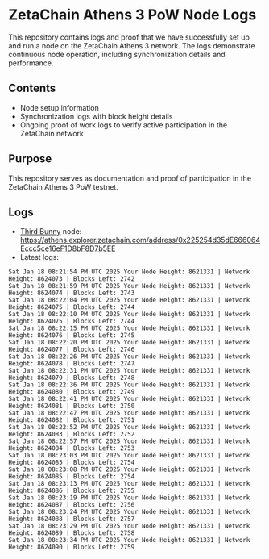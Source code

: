 # ZetaChain Athens 3 PoW Node Logs
This repository contains logs and proof that we have successfully set up and run a node on the ZetaChain Athens 3 network. The logs demonstrate continuous node operation, including synchronization details and performance.

## Contents
- Node setup information
- Synchronization logs with block height details
- Ongoing proof of work logs to verify active participation in the ZetaChain network

## Purpose
This repository serves as documentation and proof of participation in the ZetaChain Athens 3 PoW testnet.

## Logs

- [Third Bunny](https://thirdbunny.xyz/) node: https://athens.explorer.zetachain.com/address/0x225254d35dE666064Eccc5ce16eF1D8bF8D7b5EE
- Latest logs:
```
Sat Jan 18 08:21:54 PM UTC 2025 Your Node Height: 8621331 | Network Height: 8624073 | Blocks Left: 2742
Sat Jan 18 08:21:59 PM UTC 2025 Your Node Height: 8621331 | Network Height: 8624074 | Blocks Left: 2743
Sat Jan 18 08:22:04 PM UTC 2025 Your Node Height: 8621331 | Network Height: 8624075 | Blocks Left: 2744
Sat Jan 18 08:22:10 PM UTC 2025 Your Node Height: 8621331 | Network Height: 8624075 | Blocks Left: 2744
Sat Jan 18 08:22:15 PM UTC 2025 Your Node Height: 8621331 | Network Height: 8624076 | Blocks Left: 2745
Sat Jan 18 08:22:20 PM UTC 2025 Your Node Height: 8621331 | Network Height: 8624077 | Blocks Left: 2746
Sat Jan 18 08:22:26 PM UTC 2025 Your Node Height: 8621331 | Network Height: 8624078 | Blocks Left: 2747
Sat Jan 18 08:22:31 PM UTC 2025 Your Node Height: 8621331 | Network Height: 8624079 | Blocks Left: 2748
Sat Jan 18 08:22:36 PM UTC 2025 Your Node Height: 8621331 | Network Height: 8624080 | Blocks Left: 2749
Sat Jan 18 08:22:41 PM UTC 2025 Your Node Height: 8621331 | Network Height: 8624081 | Blocks Left: 2750
Sat Jan 18 08:22:47 PM UTC 2025 Your Node Height: 8621331 | Network Height: 8624082 | Blocks Left: 2751
Sat Jan 18 08:22:52 PM UTC 2025 Your Node Height: 8621331 | Network Height: 8624083 | Blocks Left: 2752
Sat Jan 18 08:22:57 PM UTC 2025 Your Node Height: 8621331 | Network Height: 8624084 | Blocks Left: 2753
Sat Jan 18 08:23:03 PM UTC 2025 Your Node Height: 8621331 | Network Height: 8624085 | Blocks Left: 2754
Sat Jan 18 08:23:08 PM UTC 2025 Your Node Height: 8621331 | Network Height: 8624085 | Blocks Left: 2754
Sat Jan 18 08:23:13 PM UTC 2025 Your Node Height: 8621331 | Network Height: 8624086 | Blocks Left: 2755
Sat Jan 18 08:23:19 PM UTC 2025 Your Node Height: 8621331 | Network Height: 8624087 | Blocks Left: 2756
Sat Jan 18 08:23:24 PM UTC 2025 Your Node Height: 8621331 | Network Height: 8624088 | Blocks Left: 2757
Sat Jan 18 08:23:29 PM UTC 2025 Your Node Height: 8621331 | Network Height: 8624089 | Blocks Left: 2758
Sat Jan 18 08:23:34 PM UTC 2025 Your Node Height: 8621331 | Network Height: 8624090 | Blocks Left: 2759
```
